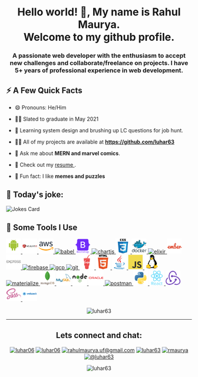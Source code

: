 <!-- ### Hi there 👋 -->

<!--
**luhar63/luhar63** is a ✨ _special_ ✨ repository because its `README.md` (this file) appears on your GitHub profile.

Here are some ideas to get you started:

- 🔭 I’m currently working on ...
- 🌱 I’m currently learning ...
- 👯 I’m looking to collaborate on ...
- 🤔 I’m looking for help with ...
- 💬 Ask me about ...
- 📫 How to reach me: ...
- 😄 Pronouns: ...
- ⚡ Fun fact: ...
-->

<h1 align="center"> Hello world! 👋, My name is Rahul Maurya. <br/>Welcome to my github profile. </h1>

<h3 align="center">A passionate web developer with the enthusiasm to accept new challenges and collaborate/freelance on projects. I have 5+ years of professional experience in web development.</h3>

## ⚡️ A Few Quick Facts

<p>

- 😄 Pronouns: He/Him

- 👨‍🎓 Slated to graduate in May 2021

- 🌱 Learning system design and brushing up LC questions for job hunt.

- 👨‍💻 All of my projects are available at **https://github.com/luhar63**

- 💬 Ask me about **MERN and marvel comics**.

- 📙 Check out my <a href="https://drive.google.com/file/d/1oAwGO70HxYXwc_EzNCpgr0s7cOcVw6p4/view?usp=sharing" target="_blank"> resume </a> .

- 🎉 Fun fact: I like **memes and puzzles**

</p>

## 😬 Today's joke:

<p>

![Jokes Card](https://readme-jokes.vercel.app/api)

</p>

## 🚀 Some Tools I Use

<p align="left"> 
<a href="https://developer.android.com" target="_blank"> <img src="https://raw.githubusercontent.com/devicons/devicon/master/icons/android/android-original-wordmark.svg" alt="android" width="40" height="40"/> </a> 
<a href="https://angular.io" target="_blank"> <img src="https://raw.githubusercontent.com/devicons/devicon/master/icons/angularjs/angularjs-original-wordmark.svg" alt="angularjs" width="40" height="40"/> </a> 
<a href="https://aws.amazon.com" target="_blank"> <img src="https://raw.githubusercontent.com/devicons/devicon/master/icons/amazonwebservices/amazonwebservices-original-wordmark.svg" alt="aws" width="40" height="40"/> </a> 
<a href="https://babeljs.io/" target="_blank"> <img src="https://www.vectorlogo.zone/logos/babeljs/babeljs-icon.svg" alt="babel" width="40" height="40"/> </a> <a href="https://getbootstrap.com" target="_blank"> <img src="https://raw.githubusercontent.com/devicons/devicon/master/icons/bootstrap/bootstrap-plain-wordmark.svg" alt="bootstrap" width="40" height="40"/> </a> <a href="https://www.chartjs.org" target="_blank"> <img src="https://www.chartjs.org/media/logo-title.svg" alt="chartjs" width="40" height="40"/> </a> <a href="https://www.w3schools.com/css/" target="_blank"> <img src="https://raw.githubusercontent.com/devicons/devicon/master/icons/css3/css3-original-wordmark.svg" alt="css3" width="40" height="40"/> </a> <a href="https://www.docker.com/" target="_blank"> <img src="https://raw.githubusercontent.com/devicons/devicon/master/icons/docker/docker-original-wordmark.svg" alt="docker" width="40" height="40"/> </a> <a href="https://elixir-lang.org" target="_blank"> <img src="https://www.vectorlogo.zone/logos/elixir-lang/elixir-lang-icon.svg" alt="elixir" width="40" height="40"/> </a> <a href="https://emberjs.com/" target="_blank"> <img src="https://raw.githubusercontent.com/devicons/devicon/master/icons/ember/ember-original-wordmark.svg" alt="ember" width="40" height="40"/> </a> <a href="https://expressjs.com" target="_blank"> <img src="https://raw.githubusercontent.com/devicons/devicon/master/icons/express/express-original-wordmark.svg" alt="express" width="40" height="40"/> </a> <a href="https://firebase.google.com/" target="_blank"> <img src="https://www.vectorlogo.zone/logos/firebase/firebase-icon.svg" alt="firebase" width="40" height="40"/> </a> <a href="https://cloud.google.com" target="_blank"> <img src="https://www.vectorlogo.zone/logos/google_cloud/google_cloud-icon.svg" alt="gcp" width="40" height="40"/> </a> <a href="https://git-scm.com/" target="_blank"> <img src="https://www.vectorlogo.zone/logos/git-scm/git-scm-icon.svg" alt="git" width="40" height="40"/> </a> <a href="https://gulpjs.com" target="_blank"> <img src="https://raw.githubusercontent.com/devicons/devicon/master/icons/gulp/gulp-plain.svg" alt="gulp" width="40" height="40"/> </a> <a href="https://www.w3.org/html/" target="_blank"> <img src="https://raw.githubusercontent.com/devicons/devicon/master/icons/html5/html5-original-wordmark.svg" alt="html5" width="40" height="40"/> </a> <a href="https://www.java.com" target="_blank"> <img src="https://raw.githubusercontent.com/devicons/devicon/master/icons/java/java-original.svg" alt="java" width="40" height="40"/> </a> <a href="https://developer.mozilla.org/en-US/docs/Web/JavaScript" target="_blank"> <img src="https://raw.githubusercontent.com/devicons/devicon/master/icons/javascript/javascript-original.svg" alt="javascript" width="40" height="40"/> </a> <a href="https://www.linux.org/" target="_blank"> <img src="https://raw.githubusercontent.com/devicons/devicon/master/icons/linux/linux-original.svg" alt="linux" width="40" height="40"/> </a> <a href="https://materializecss.com/" target="_blank"> <img src="https://raw.githubusercontent.com/prplx/svg-logos/5585531d45d294869c4eaab4d7cf2e9c167710a9/svg/materialize.svg" alt="materialize" width="40" height="40"/> </a> <a href="https://www.mongodb.com/" target="_blank"> <img src="https://raw.githubusercontent.com/devicons/devicon/master/icons/mongodb/mongodb-original-wordmark.svg" alt="mongodb" width="40" height="40"/> </a> <a href="https://www.mysql.com/" target="_blank"> <img src="https://raw.githubusercontent.com/devicons/devicon/master/icons/mysql/mysql-original-wordmark.svg" alt="mysql" width="40" height="40"/> </a> <a href="https://nodejs.org" target="_blank"> <img src="https://raw.githubusercontent.com/devicons/devicon/master/icons/nodejs/nodejs-original-wordmark.svg" alt="nodejs" width="40" height="40"/> </a> <a href="https://www.oracle.com/" target="_blank"> <img src="https://raw.githubusercontent.com/devicons/devicon/master/icons/oracle/oracle-original.svg" alt="oracle" width="40" height="40"/> </a> <a href="https://postman.com" target="_blank"> <img src="https://www.vectorlogo.zone/logos/getpostman/getpostman-icon.svg" alt="postman" width="40" height="40"/> </a> <a href="https://www.python.org" target="_blank"> <img src="https://raw.githubusercontent.com/devicons/devicon/master/icons/python/python-original.svg" alt="python" width="40" height="40"/> </a> <a href="https://reactjs.org/" target="_blank"> <img src="https://raw.githubusercontent.com/devicons/devicon/master/icons/react/react-original-wordmark.svg" alt="react" width="40" height="40"/> </a> <a href="https://redux.js.org" target="_blank"> <img src="https://raw.githubusercontent.com/devicons/devicon/master/icons/redux/redux-original.svg" alt="redux" width="40" height="40"/> </a> <a href="https://sass-lang.com" target="_blank"> <img src="https://raw.githubusercontent.com/devicons/devicon/master/icons/sass/sass-original.svg" alt="sass" width="40" height="40"/> </a> <a href="https://webpack.js.org" target="_blank"> <img src="https://raw.githubusercontent.com/devicons/devicon/d00d0969292a6569d45b06d3f350f463a0107b0d/icons/webpack/webpack-original-wordmark.svg" alt="webpack" width="40" height="40"/> </a> </p>

<div align="center">

<!-- <p><img align="center" src="https://github-readme-stats.vercel.app/api/top-langs?username=luhar63&show_icons=true&locale=en&layout=compact" alt="luhar63" /></p> -->

<p><img align="center" src="https://github-readme-stats.vercel.app/api?username=luhar63&show_icons=true&locale=en" alt="luhar63" /></p>
</div>
<!-- <p><img align="center" src="https://github-readme-streak-stats.herokuapp.com/?user=luhar63&" alt="luhar63" /></p> -->
<div style="clearfix:both">
<hr/>
<h2 align="center">Lets connect and chat:</h2>
<p align="center">
<a href="https://twitter.com/luhar06" target="blank"><img align="center" src="https://cdn.jsdelivr.net/npm/simple-icons@3.0.1/icons/twitter.svg" alt="luhar06" height="30" width="40" /></a>
<a href="https://www.linkedin.com/in/maurya-rahul/" target="blank"><img align="center" src="https://cdn.jsdelivr.net/npm/simple-icons@3.0.1/icons/linkedin.svg" alt="luhar06" height="30" width="40" /></a>
<a href="mailto:rahulmaurya.uf@gmail.com" target="blank"><img align="center" src="https://cdn.jsdelivr.net/npm/simple-icons@3.0.1/icons/gmail.svg" alt="rahulmaurya.uf@gmail.com" height="30" width="40" /></a>
<a href="https://www.leetcode.com/luhar63" target="blank"><img align="center" src="https://cdn.jsdelivr.net/npm/simple-icons@3.0.1/icons/leetcode.svg" alt="luhar63" height="30" width="40" /></a>
<a href="https://www.hackerrank.com/rmaurya" target="blank"><img align="center" src="https://cdn.jsdelivr.net/npm/simple-icons@3.0.1/icons/hackerrank.svg" alt="rmaurya" height="30" width="40" /></a>
<a href="https://www.hackerearth.com/@luhar63" target="blank"><img align="center" src="https://cdn.jsdelivr.net/npm/simple-icons@3.0.1/icons/hackerearth.svg" alt="@luhar63" height="30" width="40" /></a>

</p>
<p align="center"> <img src="https://komarev.com/ghpvc/?username=luhar63&label=Profile%20views&color=0e75b6&style=flat" alt="luhar63" /> </p>
</div>




